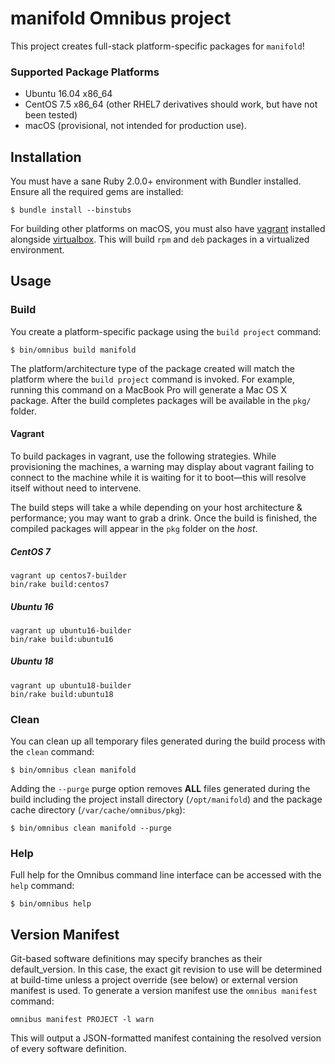manifold Omnibus project
========================
This project creates full-stack platform-specific packages for
`manifold`!

### Supported Package Platforms

* Ubuntu 16.04 x86_64
* CentOS 7.5 x86_64 (other RHEL7 derivatives should work, but have not been tested)
* macOS (provisional, not intended for production use).

Installation
------------
You must have a sane Ruby 2.0.0+ environment with Bundler installed. Ensure all
the required gems are installed:

```shell
$ bundle install --binstubs
```

For building other platforms on macOS, you must also have [vagrant](https://www.vagrantup.com/)
installed alongside [virtualbox](https://www.virtualbox.org/). This will build `rpm` and `deb`
packages in a virtualized environment.

Usage
-----
### Build

You create a platform-specific package using the `build project` command:

```shell
$ bin/omnibus build manifold
```

The platform/architecture type of the package created will match the platform
where the `build project` command is invoked. For example, running this command
on a MacBook Pro will generate a Mac OS X package. After the build completes
packages will be available in the `pkg/` folder.

#### Vagrant

To build packages in vagrant, use the following strategies. While provisioning
the machines, a warning may display about vagrant failing to connect to the
machine while it is waiting for it to boot—this will resolve itself without
need to intervene.

The build steps will take a while depending on your host architecture
& performance; you may want to grab a drink. Once the build is finished,
the compiled packages will appear in the `pkg` folder on the _host_.

##### CentOS 7

```shell
vagrant up centos7-builder
bin/rake build:centos7
```

##### Ubuntu 16

```shell
vagrant up ubuntu16-builder
bin/rake build:ubuntu16
```

##### Ubuntu 18

```shell
vagrant up ubuntu18-builder
bin/rake build:ubuntu18
```


### Clean

You can clean up all temporary files generated during the build process with
the `clean` command:

```shell
$ bin/omnibus clean manifold
```

Adding the `--purge` purge option removes __ALL__ files generated during the
build including the project install directory (`/opt/manifold`) and
the package cache directory (`/var/cache/omnibus/pkg`):

```shell
$ bin/omnibus clean manifold --purge
```

### Help

Full help for the Omnibus command line interface can be accessed with the
`help` command:

```shell
$ bin/omnibus help
```

Version Manifest
----------------

Git-based software definitions may specify branches as their
default_version. In this case, the exact git revision to use will be
determined at build-time unless a project override (see below) or
external version manifest is used.  To generate a version manifest use
the `omnibus manifest` command:

```
omnibus manifest PROJECT -l warn
```

This will output a JSON-formatted manifest containing the resolved
version of every software definition.
